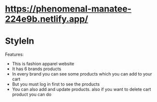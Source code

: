 # https://phenomenal-manatee-224e9b.netlify.app/
# StyleIn



Features:

- This is fashion apparel website
- It has 6 brands products
- In every brand you can see some products which you can add to your cart
- But you must log in first to see the products
- You can also add and update products. also if you want to delete cart product you can do
